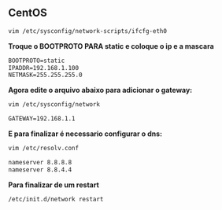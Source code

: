## CentOS
```sh
vim /etc/sysconfig/network-scripts/ifcfg-eth0
```

**Troque o BOOTPROTO PARA static e coloque o ip e a mascara**
```txt
BOOTPROTO=static
IPADDR=192.168.1.100
NETMASK=255.255.255.0
```


**Agora edite o arquivo abaixo para adicionar o gateway:**
```sh
vim /etc/sysconfig/network
```

```txt
GATEWAY=192.168.1.1
```


**E para finalizar é necessario configurar o dns:**
```txt
vim /etc/resolv.conf
```

```txt
nameserver 8.8.8.8
nameserver 8.8.4.4
```


**Para finalizar de um restart**
```txt
/etc/init.d/network restart
```